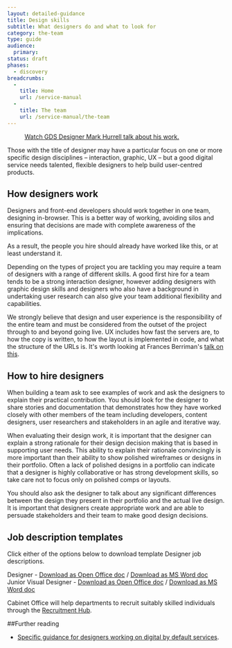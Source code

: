 ```yaml
---
layout: detailed-guidance
title: Design skills
subtitle: What designers do and what to look for
category: the-team
type: guide
audience:
  primary:
status: draft
phases:
  - discovery
breadcrumbs:
  -
    title: Home
    url: /service-manual
  -
    title: The team
    url: /service-manual/the-team
---
```


<figure class="media-player-wrapper video"><a href="https://www.youtube.com/watch?v=d_Om02sbn_c">Watch GDS Designer Mark Hurrell talk about his work.</a></figure>

Those with the title of designer may have a particular focus on one or more specific design disciplines – interaction, graphic, UX – but a good digital service needs talented, flexible designers to help build user-centred products.

## How designers work
Designers and front-end developers should work together in one team, designing in-browser. This is a better way of working, avoiding silos and ensuring that decisions are made with complete awareness of the implications.

As a result, the people you hire should already have worked like this, or at least understand it.

Depending on the types of project you are tackling you may require a team of designers with a range of different skills. A good first hire for a team tends to be a strong interaction designer, however adding designers with graphic design skills and designers who also have a background in undertaking user research can also give your team additional flexibility and capabilities.

We strongly believe that design and user experience is the responsibility of the entire team and must be considered from the outset of the project through to and beyond going live. UX includes how fast the servers are, to how the copy is written, to how the layout is implemented in code, and what the structure of the URLs is. It's worth looking at Frances Berriman's [talk on this](http://fberriman.com/2012/06/14/designing-better-user-experiences-txjs-2012/).

## How to hire designers

When building a team ask to see examples of work and ask the designers to explain their practical contribution. You should look for the designer to share stories and documentation that demonstrates how they have worked closely with other members of the team including developers, content designers, user researchers and stakeholders in an agile and iterative way.

When evaluating their design work, it is important that the designer can explain a strong rationale for their design decision making that is based in supporting user needs. This ability to explain their rationale convincingly is more important than their ability to show polished wireframes or designs in their portfolio. Often a lack of polished designs in a portfolio can indicate that a designer is highly collaborative or has strong development skills, so take care not to focus only on polished comps or layouts.

You should also ask the designer to talk about any significant differences between the design they present in their portfolio and the actual live design. It is important that designers create appropriate work and are able to persuade stakeholders and their team to make good design decisions.

## Job description templates
Click either of the options below to download template Designer job descriptions. 

Designer - [Download as Open Office doc](/service-manual/the-team/recruitment/DesignerJobDescription-generic.odt) / [Download as MS Word doc](/service-manual/the-team/recruitment/DesignerJobDescription-generic.docx) 
Junior Visual Designer - [Download as Open Office doc](/service-manual/the-team/recruitment/JuniorVisualDesigner-generic.odt) / [Download as MS Word doc](/service-manual/the-team/recruitment/JuniorVisualDesigner-generic.docx) 

Cabinet Office will help departments to recruit suitably skilled individuals through the [Recruitment Hub](/service-manual/the-team/recruitment/hub.html).

##Further reading
* [Specific guidance for designers working on digital by default services](/service-manual/designers).

